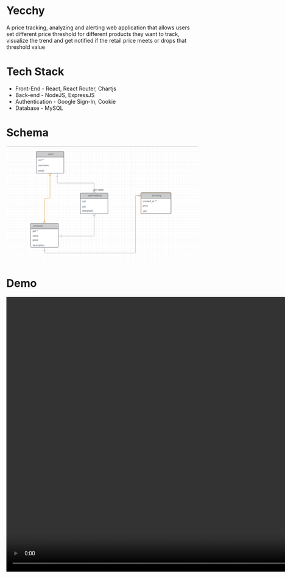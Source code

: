 # Yecchy

A price tracking, analyzing and alerting web application that allows users set different price threshold for different products they want to track, visualize the trend and get notified if the retail price meets or drops that threshold value

# Tech Stack 

- Front-End - React, React Router, Chartjs
- Back-end - NodeJS, ExpressJS
- Authentication - Google Sign-In, Cookie
- Database - MySQL


# Schema 
<img src="files/schema.png"> </img>




# Demo
<video width="1000" height="720" controls>
  <source src="files/yecchy_clip.mov">
</video>







